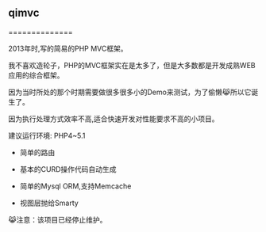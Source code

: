 
## qimvc
==============

2013年时,写的简易的PHP MVC框架。    

我不喜欢造轮子，PHP的MVC框架实在是太多了，但是大多数都是开发成熟WEB应用的综合框架。  

因为当时所处的那个时期需要做很多很多小的Demo来测试，为了偷懒😹所以它诞生了。  

因为执行处理方式效率不高,适合快速开发对性能要求不高的小项目。       

建议运行环境: PHP4~5.1        



* 简单的路由    
 
* 基本的CURD操作代码自动生成    

* 简单的Mysql ORM,支持Memcache 

* 视图层抛给Smarty   
 


  
😹注意：该项目已经停止维护。



